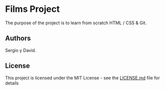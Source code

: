 # Films Project

The purpose of the project is to learn from scratch HTML / CSS & Git.

## Authors

Sergio y David.

## License

This project is licensed under the MIT License - see the [LICENSE.md](LICENSE.md) file for details

